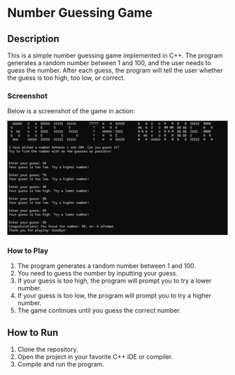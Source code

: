 # Number Guessing Game

## Description

This is a simple number guessing game implemented in C++. The program generates a random number between 1 and 100, and the user needs to guess the number. After each guess, the program will tell the user whether the guess is too high, too low, or correct.

### Screenshot

Below is a screenshot of the game in action:

![Number Guessing Game Screenshot](ss.png)

### How to Play

1. The program generates a random number between 1 and 100.
2. You need to guess the number by inputting your guess.
3. If your guess is too high, the program will prompt you to try a lower number.
4. If your guess is too low, the program will prompt you to try a higher number.
5. The game continues until you guess the correct number.

## How to Run

1. Clone the repository.
2. Open the project in your favorite C++ IDE or compiler.
3. Compile and run the program.
